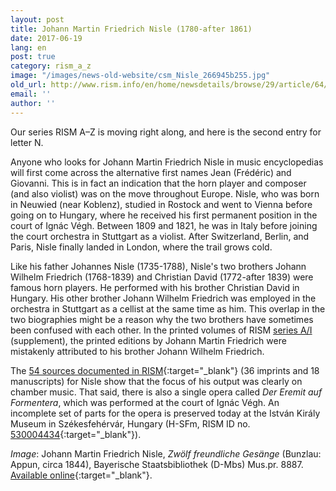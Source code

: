 ```yaml
---
layout: post
title: Johann Martin Friedrich Nisle (1780-after 1861)
date: 2017-06-19
lang: en
post: true
category: rism_a_z
image: "/images/news-old-website/csm_Nisle_266945b255.jpg"
old_url: http://www.rism.info/en/home/newsdetails/browse/29/article/64/johann-martin-friedrich-nisle-1780-after-1861.html
email: ''
author: ''
---
```


Our series RISM A–Z is moving right along, and here is the second entry for letter N.

Anyone who looks for Johann Martin Friedrich Nisle in music encyclopedias will first come across the alternative first names Jean (Frédéric) and Giovanni. This is in fact an indication that the horn player and composer (and also violist) was on the move throughout Europe. Nisle, who was born in Neuwied (near Koblenz), studied in Rostock and went to Vienna before going on to Hungary, where he received his first permanent position in the court of Ignác Végh. Between 1809 and 1821, he was in Italy before joining the court orchestra in Stuttgart as a violist. After Switzerland, Berlin, and Paris, Nisle finally landed in London, where the trail grows cold.

Like his father Johannes Nisle (1735-1788), Nisle's two brothers Johann Wilhelm Friedrich (1768-1839) and Christian David (1772-after 1839) were famous horn players. He performed with his brother Christian David in Hungary. His other brother Johann Wilhelm Friedrich was employed in the orchestra in Stuttgart as a cellist at the same time as him. This overlap in the two biographies might be a reason why the two brothers have sometimes been confused with each other. In the printed volumes of RISM [series A/I](/publications.html#c36) (supplement), the printed editions by Johann Martin Friedrich were mistakenly attributed to his brother Johann Wilhelm Friedrich.

The [54 sources documented in RISM](https://opac.rism.info/metaopac/search?View=rism&q=117022381&Language=en){:target="_blank"} (36 imprints and 18 manuscripts) for Nisle show that the focus of his output was clearly on chamber music. That said, there is also a single opera called _Der Eremit auf Formentera_, which was performed at the court of Ignác Végh. An incomplete set of parts for the opera is preserved today at the István Király Museum in Székesfehérvár, Hungary (H-SFm, RISM ID no. [530004434](https://opac.rism.info/search?id=530004434&Language=en){:target="_blank"}).

_Image_: Johann Martin Friedrich Nisle, _Zwölf freundliche Gesänge_ (Bunzlau: Appun, circa 1844), Bayerische Staatsbibliothek (D-Mbs) Mus.pr. 8887. [Available online](https://opacplus.bsb-muenchen.de/Vta2/bsb11161810/bsb:BV007853769){:target="_blank"}.
